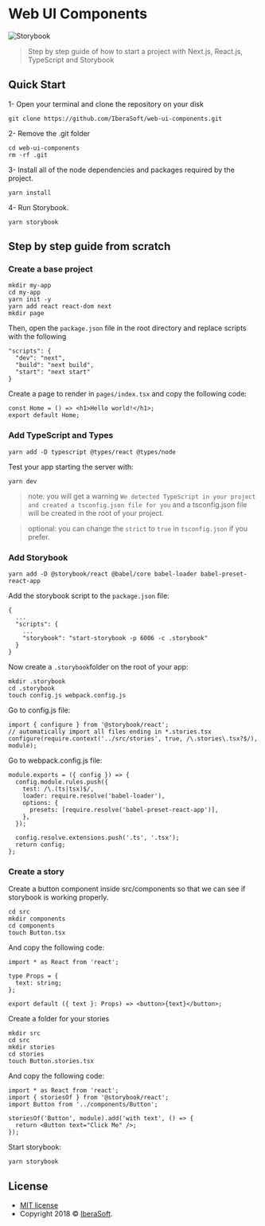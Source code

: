 # Web UI Components

![Storybook](https://github.com/storybookjs/brand/blob/master/badge/badge-storybook.svg)

> Step by step guide of how to start a project with Next.js, React.js, TypeScript and Storybook


## Quick Start

1- Open your terminal and clone the repository on your disk

```
git clone https://github.com/IberaSoft/web-ui-components.git
```

2- Remove the .git folder

```
cd web-ui-components
rm -rf .git
```

3- Install all of the node dependencies and packages required by the project.

```
yarn install
```

4- Run Storybook.

```
yarn storybook
```

## Step by step guide from scratch

### Create a base project
```
mkdir my-app
cd my-app
yarn init -y
yarn add react react-dom next
mkdir page
```

Then, open the `package.json` file in the root directory and replace scripts with the following

```
"scripts": {
  "dev": "next",
  "build": "next build",
  "start": "next start"
}
```

Create a page to render in `pages/index.tsx` and copy the following code:
```
const Home = () => <h1>Hello world!</h1>;
export default Home;
```

### Add TypeScript and Types
```
yarn add -D typescript @types/react @types/node
```

Test your app starting the server with:
```
yarn dev
```
> note: you will get a warning `We detected TypeScript in your project and created a tsconfig.json file for you` and a tsconfig.json file will be created in the root of your project.

> optional: you can change the `strict` to `true` in `tsconfig.json` if you prefer.

### Add Storybook
```
yarn add -D @storybook/react @babel/core babel-loader babel-preset-react-app
```

Add the storybook script to the `package.json` file:
```
{
  ...
  "scripts": {
    ...
    "storybook": "start-storybook -p 6006 -c .storybook"
  }
}
```

Now create a `.storybook`folder on the root of your app:
```
mkdir .storybook
cd .storybook
touch config.js webpack.config.js
```

Go to config.js file:
```
import { configure } from '@storybook/react';
// automatically import all files ending in *.stories.tsx
configure(require.context('../src/stories', true, /\.stories\.tsx?$/), module);
```

Go to webpack.config.js file:
```
module.exports = ({ config }) => {
  config.module.rules.push({
    test: /\.(ts|tsx)$/,
    loader: require.resolve('babel-loader'),
    options: {
      presets: [require.resolve('babel-preset-react-app')],
    },
  });

  config.resolve.extensions.push('.ts', '.tsx');
  return config;
};
```

### Create a story

Create a button component inside src/components so that we can see if storybook is working properly.
```
cd src
mkdir components
cd components
touch Button.tsx
```

And copy the following code:
```
import * as React from 'react';

type Props = {
  text: string;
};

export default ({ text }: Props) => <button>{text}</button>;
```

Create a folder for your stories
```
mkdir src
cd src
mkdir stories
cd stories
touch Button.stories.tsx
```

And copy the following code:
```
import * as React from 'react';
import { storiesOf } from '@storybook/react';
import Button from '../components/Button';

storiesOf('Button', module).add('with text', () => {
  return <Button text="Click Me" />;
});
```

Start storybook:
```
yarn storybook
```

## License

- [MIT license](https://github.com/IberaSoft/web-ui-components/blob/master/LICENSE)
- Copyright 2018 © <a href="http://iberasoft.com" target="_blank">IberaSoft</a>.